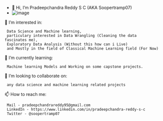 - 👋 Hi, I’m Pradeepchandra Reddy S C (AKA Soopertramp07) 
- ![image](https://user-images.githubusercontent.com/105790496/199879599-2c4e5320-3b25-4d09-9347-d39b18372d16.png) 
 
 👀 I’m interested in:
 
     Data Science and Machine learning, 
     particulary interested in Data Wrangling (Cleaning the data fascinates me), 
     Exploratory Data Analysis (Without this how can i Live)
     and Mostly in the field of Classical Machine Learning field (For Now)
                       
 🌱 I’m currently learning:
     
     Machine learning Models and Working on some capstone projects.
 
 💞️ I’m looking to collaborate on:
 
     any data science and machine learning related projects

📫 How to reach me:

     Mail - pradeepchandrareddy95@gmail.com
     LinkedIn - https://www.linkedin.com/in/pradeepchandra-reddy-s-c
     Twitter - @soopertramp07

                

<!---
soopertramp/soopertramp is a ✨ special ✨ repository because its `README.md` (this file) appears on your GitHub profile.
You can click the Preview link to take a look at your changes.
--->
